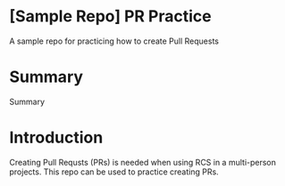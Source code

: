 # [Sample Repo] PR Practice
A sample repo for practicing how to create Pull Requests

# Summary
Summary

# Introduction
Creating Pull Requsts (PRs) is needed when using RCS in a multi-person projects.
This repo can be used to practice creating PRs.
